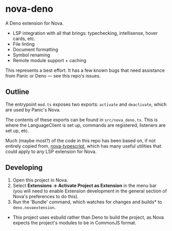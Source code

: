 # nova-deno

A Deno extension for Nova.

- LSP integration with all that brings: typechecking, intellisense, hover cards, etc.
- File linting
- Document formatting
- Symbol renaming
- Remote module support + caching

This represents a best effort. It has a few known bugs that need assistance from Panic or Deno — see this repo's issues.

## Outline

The entrypoint `mod.ts` exposes two exports: `activate` and `deactivate`, which are used by Panic's Nova.

The contents of these exports can be found in `src/nova_deno.ts`. This is where the LanguageClient is set up, commands are registered, listeners are set up, etc.

Much (maybe most?) of the code in this repo has been based on, if not entirely copied from, [nova-typescript](https://github.com/apexskier/nova-typescript), which has many useful utilities that could apply to any LSP extension for Nova. 

## Developing

1. Open this project in Nova.
2. Select **Extensions -> Activate Project as Extension** in the menu bar (you will need to enable Extension development in the general section of Nova's preferences to do this).
3. Run the 'Bundle' command, which watches for changes and builds* to `deno.novaextension`.

* This project uses esbuild rather than Deno to build the project, as Nova expects the project's modules to be in CommonJS format.


